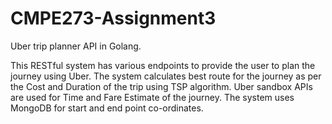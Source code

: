 # CMPE273-Assignment3

Uber trip planner API in Golang.

This RESTful system has various endpoints to provide the user to plan the journey using Uber. 
The system calculates best route for the journey as per the Cost and Duration of the trip using TSP algorithm. 
Uber sandbox APIs are used for Time and Fare Estimate of the journey. The system uses MongoDB for start and end point co-ordinates.

